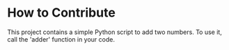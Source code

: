# How to Contribute
This project contains a simple Python script to add two numbers.
To use it, call the 'adder' function in your code.
